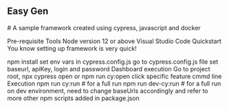 <h2> Easy Gen </h2>
# A sample framework created using cypress, javascript and docker

Pre-requisite Tools
Node version 12 or above
Visual Studio Code
Quickstart
You know setting up framework is very quick!

npm install
set env vars in cypress.config.js
go to cypress.config.js file
set baseurl, apiKey, login and password
Dashboard execution
Go to project root,
npx cypress open or npm run cy:open
click specific feature
cmmd line Execution
npm run cy:run # for a full run
npm run dev-cy:run # for a full run on dev environment, need to change baseUrls accordingly
and refer to more other npm scripts added in package.json
